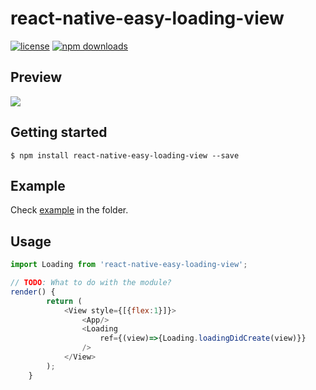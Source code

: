
# react-native-easy-loading-view

[![license](https://img.shields.io/github/license/joinspontaneous/react-native-easy-loading-view.svg)](LICENSE)
[![npm downloads](https://img.shields.io/npm/dt/react-native-easy-loading-view.svg)](https://npm.im/react-native-easy-loading-view)

## Preview
![](http://imgfile.oytour.com/Upload/Common/App/loading_preview.gif)

## Getting started

`$ npm install react-native-easy-loading-view --save`

## Example
Check [example](https://github.com/Itangjie/react-native-easy-loading-view/blob/master/example) in the  folder.

## Usage
```javascript
import Loading from 'react-native-easy-loading-view';

// TODO: What to do with the module?
render() {
        return (
            <View style={[{flex:1}]}>
                <App/>
                <Loading
                    ref={(view)=>{Loading.loadingDidCreate(view)}}
                />
            </View>
        );
    }
```
  

